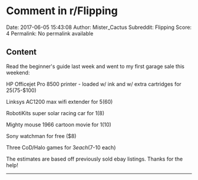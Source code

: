 # Comment in r/Flipping

Date: 2017-06-05 15:43:08
Author: Mister_Cactus
Subreddit: Flipping
Score: 4
Permalink: No permalink available

## Content

Read the beginner's guide last week and went to my first garage sale this weekend:


HP Officejet Pro 8500 printer - loaded w/ ink and w/ extra cartridges for $25 ($75-$100) 

Linksys AC1200 max wifi extender for $5 ($60)

RobotiKits super solar racing car for $1 ($8)

Mighty mouse 1966 cartoon movie for $1 ($10)

Sony watchman for free ($8)

Three CoD/Halo games for $3 each ($7-10 each)


The estimates are based off previously sold ebay listings.
Thanks for the help! 

---
